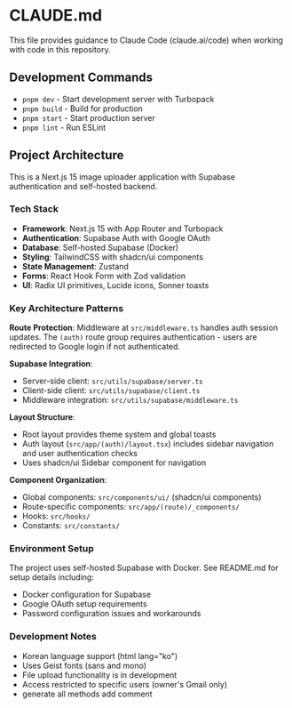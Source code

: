 # CLAUDE.md

This file provides guidance to Claude Code (claude.ai/code) when working with code in this repository.

## Development Commands

- `pnpm dev` - Start development server with Turbopack
- `pnpm build` - Build for production
- `pnpm start` - Start production server  
- `pnpm lint` - Run ESLint

## Project Architecture

This is a Next.js 15 image uploader application with Supabase authentication and self-hosted backend.

### Tech Stack
- **Framework**: Next.js 15 with App Router and Turbopack
- **Authentication**: Supabase Auth with Google OAuth
- **Database**: Self-hosted Supabase (Docker)
- **Styling**: TailwindCSS with shadcn/ui components
- **State Management**: Zustand
- **Forms**: React Hook Form with Zod validation
- **UI**: Radix UI primitives, Lucide icons, Sonner toasts

### Key Architecture Patterns

**Route Protection**: Middleware at `src/middleware.ts` handles auth session updates. The `(auth)` route group requires authentication - users are redirected to Google login if not authenticated.

**Supabase Integration**: 
- Server-side client: `src/utils/supabase/server.ts` 
- Client-side client: `src/utils/supabase/client.ts`
- Middleware integration: `src/utils/supabase/middleware.ts`

**Layout Structure**:
- Root layout provides theme system and global toasts
- Auth layout (`src/app/(auth)/layout.tsx`) includes sidebar navigation and user authentication checks
- Uses shadcn/ui Sidebar component for navigation

**Component Organization**:
- Global components: `src/components/ui/` (shadcn/ui components)
- Route-specific components: `src/app/(route)/_components/`
- Hooks: `src/hooks/`
- Constants: `src/constants/`

### Environment Setup

The project uses self-hosted Supabase with Docker. See README.md for setup details including:
- Docker configuration for Supabase
- Google OAuth setup requirements
- Password configuration issues and workarounds

### Development Notes

- Korean language support (html lang="ko")
- Uses Geist fonts (sans and mono)
- File upload functionality is in development
- Access restricted to specific users (owner's Gmail only)
- generate all methods add comment